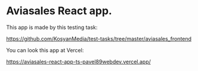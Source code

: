 # Aviasales React app.

This app is made by this testing task:

https://github.com/KosyanMedia/test-tasks/tree/master/aviasales_frontend

You can look this app at Vercel:

https://aviasales-react-app-ts-pavel89webdev.vercel.app/

